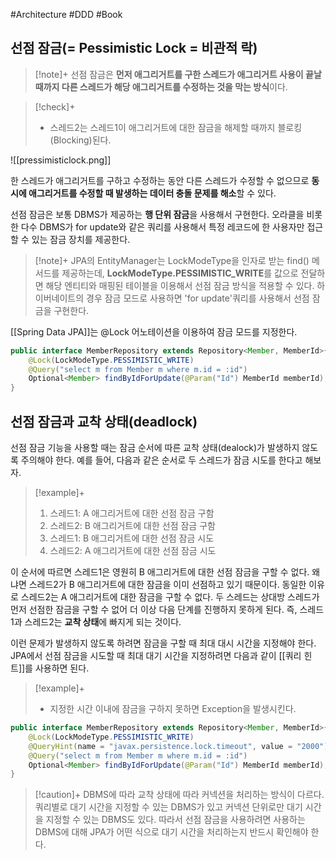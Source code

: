 #Architecture #DDD #Book


## 선점 잠금(= Pessimistic Lock = 비관적 락)
> [!note]+ 
> 선점 잠금은 **먼저 애그리거트를 구한 스레드가 애그리거트 사용이 끝날 때까지 다른 스레드가 해당 애그리거트를 수정하는 것을 막는 방식**이다.

> [!check]+ 
> + 스레드2는 스레드1이 애그리거트에 대한 잠금을 해제할 때까지 블로킹(Blocking)된다.
> 
![[pressimisticlock.png]]


한 스레드가 애그리거트를 구하고 수정하는 동안 다른 스레드가 수정할 수 없으므로 **동시에 애그리거트를 수정할 때 발생하는 데이터 충돌 문제를 해소**할 수 있다.

선점 잠금은 보통 DBMS가 제공하는 **행 단위 잠금**을 사용해서 구현한다. 오라클을 비롯한 다수 DBMS가 for update와 같은 쿼리를 사용해서 특정 레코드에 한 사용자만 접근할 수 있는 잠금 장치를 제공한다.

> [!note]+ 
> JPA의 EntityManager는 LockModeType을 인자로 받는 find() 메서드를 제공하는데, **LockModeType.PESSIMISTIC_WRITE**를 값으로 전달하면 해당 엔티티와 매핑된 테이블을 이용해서 선점 잠금 방식을 적용할 수 있다. 하이버네이트의 경우 잠금 모드로 사용하면 'for update'쿼리를 사용해서 선점 잠금을 구현한다.

[[Spring Data JPA]]는 @Lock 어노테이션을 이용하여 잠금 모드를 지정한다.

```java
public interface MemberRepository extends Repository<Member, MemberId>{
	@Lock(LockModeType.PESSIMISTIC_WRITE)
	@Query("select m from Member m where m.id = :id")
	Optional<Member> findByIdForUpdate(@Param("Id") MemberId memberId);
}
```

## 선점 잠금과 교착 상태(deadlock)
선점 잠금 기능을 사용할 때는 잠금 순서에 따른 교착 상태(dealock)가 발생하지 않도록 주의해야 한다. 예를 들어, 다음과 같은 순서로 두 스레드가 잠금 시도를 한다고 해보자.

> [!example]+ 
> 1. 스레드1: A 애그리거트에 대한 선점 잠금 구함
> 2. 스레드2: B 애그리거트에 대한 선점 잠금 구함
> 3. 스레드1: B 애그리거트에 대한 선점 잠금 시도
> 4. 스레드2: A 애그리거트에 대한 선점 잠금 시도

이 순서에 따르면 스레드1은 영원히 B 애그리거트에 대한 선점 잠금을 구할 수 없다. 왜냐면 스레드2가 B 애그리거트에 대한 잠금을 이미 선점하고 있기 때문이다. 동일한 이유로 스레드2는 A 애그리거트에 대한 잠금을 구할 수 없다. 두 스레드는 상대방 스레드가 먼저 선점한 잠금을 구할 수 없어 더 이상 다음 단계를 진행하지 못하게 된다. 즉, 스레드1과 스레드2는 **교착 상태**에 빠지게 되는 것이다.

이런 문제가 발생하지 않도록 하려면 잠금을 구할 때 최대 대시 시간을 지정해야 한다. JPA에서 선점 잠금을 시도할 때 최대 대기 시간을 지정하려면 다음과 같이 [[쿼리 힌트]]를 사용하면 된다.

> [!example]+ 
> + 지정한 시간 이내에 잠금을 구하지 못하면 Exception을 발생시킨다.
```java
public interface MemberRepository extends Repository<Member, MemberId>{
	@Lock(LockModeType.PESSIMISTIC_WRITE)
	@QueryHint(name = "javax.persistence.lock.timeout", value = "2000")
	@Query("select m from Member m where m.id = :id")
	Optional<Member> findByIdForUpdate(@Param("Id") MemberId memberId);
}
```

> [!caution]+ 
> DBMS에 따라 교착 상태에 따라 커넥션을 처리하는 방식이 다르다. 쿼리별로 대기 시간을 지정할 수 있는 DBMS가 있고 커넥션 단위로만 대기 시간을 지정할 수 있는 DBMS도 있다. 따라서 선점 잠금을 사용하려면 사용하는 DBMS에 대해 JPA가 어떤 식으로 대기 시간을 처리하는지 반드시 확인해야 한다.